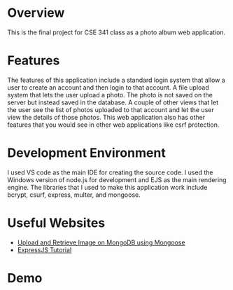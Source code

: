 # Overview
This is the final project for CSE 341 class as a photo album web
application.

# Features
The features of this application include a standard login system that
allow a user to create an account and then login to that account. A
file upload system that lets the user upload a photo. The photo is not
saved on the server but instead saved in the database. A couple of
other views that let the user see the list of photos uploaded to that
account and let the user view the details of those photos. This web
application also has other features that you would see in other web
applications like csrf protection.

# Development Environment
I used VS code as the main IDE for creating the source code. I used
the Windows version of node.js for development and EJS as the main
rendering engine. The libraries that I used to make this application
work include bcrypt, csurf, express, multer, and mongoose.

# Useful Websites
* [Upload and Retrieve Image on MongoDB using Mongoose](https://www.geeksforgeeks.org/upload-and-retrieve-image-on-mongodb-using-mongoose/)
* [ExpressJS Tutorial](https://www.tutorialspoint.com/expressjs/index.htm)

# Demo